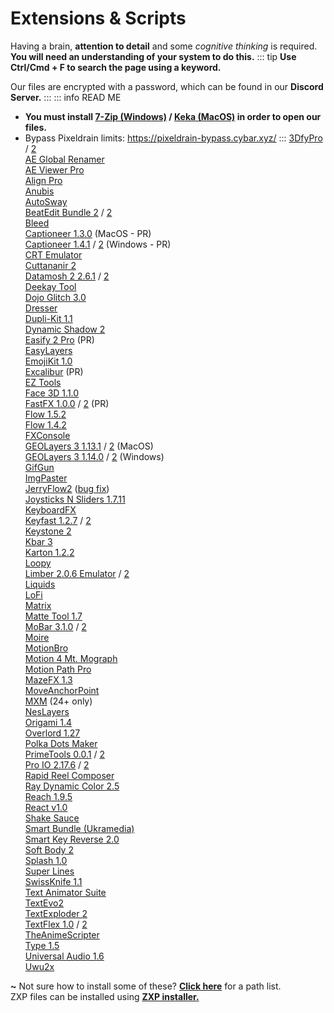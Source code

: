 # **Extensions & Scripts**
Having a brain, __attention to detail__ and some *cognitive thinking* is required.  
**You will need an understanding of your system to do this.**
::: tip
**Use Ctrl/Cmd + F to search the page using a keyword.**

Our files are encrypted with a password, which can be found in our **Discord Server.**
:::
::: info READ ME
- **You must install [7-Zip (Windows)](https://www.7-zip.org) / [Keka (MacOS)](https://d.keka.io/) in order to open our files.**
- Bypass Pixeldrain limits: https://pixeldrain-bypass.cybar.xyz/
:::
[3DfyPro](https://www.mediafire.com/file/s0bx2g802cqwe3v/3DfyPro+Win+Mac+-+DISCORD.GG+∕SATVRN.zip/file) / [2](https://pixeldrain.com/u/vWrPPuPJ)  
[AE Global Renamer](https://www.mediafire.com/file/ezm5gwsmmjdpdsk/AE+Global+Renamer_v2.6.2+-+DISCORD.GG+∕SATVRN.7z/file)  
[AE Viewer Pro](https://www.mediafire.com/file/41xnf9554r8tthz/AEviewer_Pro_V2.2_-_DISCORD.GG_%25E2%2588%2595SATVRN.zip/file)  
[Align Pro](https://www.mediafire.com/file/lx5lki0o1s0daiw/Align+Pro+(WIN+MAC).zip/file)  
[Anubis](https://www.mediafire.com/file/qu4s46b5h23wlsw/Anubis1.0.4.zip/file)  
[AutoSway](https://www.mediafire.com/file/newjv6ive22yal8/AutoSway+v1.90.zip/file)  
[BeatEdit Bundle 2](https://www.mediafire.com/file/up5vs6n00kx0mut/BeatEdit+Bundle+2+Win+Mac+-+DISCORD.GG+∕SATVRN.zip/file) / [2](https://pixeldrain.com/u/NSJcBiDi)  
[Bleed](https://www.mediafire.com/file/l8wld0e1xgyqepv/Aescripts+Bleed+v1.5.zip/file)  
[Captioneer 1.3.0](https://www.mediafire.com/file_premium/dlcm7qtome9zt8b/Captioneer_v1.3.0_Win_Mac__-_DISCORD.GG_%25E2%2588%2595SATVRN.zip/file) (MacOS - PR)  
[Captioneer 1.4.1](https://pixeldrain.com/u/jR9uVpFb) / [2](https://www.mediafire.com/file/sp7e1qyaz47wvpy/Captioneer+1.4.1+Premiere+Pro+Win+-+DISCORD.GG+∕SATVRN.zip/file) (Windows - PR)  
[CRT Emulator](https://www.mediafire.com/file/dgb8s9pxpmksxg3/CRT+EMULATOR+.zip/file)  
[Cuttananir 2](https://www.mediafire.com/file/eb9th1qzy7t0tlx/Cuttananir+2.zip/file)  
[Datamosh 2 2.6.1](https://pixeldrain.com/u/adbCm2QN) / [2](https://www.mediafire.com/file/vbc7sf4oayqbw0c/Datamosh+2+v2.6.1+-+DISCORD.GG+∕SATVRN.zip/file)  
[Deekay Tool](https://www.mediafire.com/file/wq4yl97lhbyy6il/Deekay+Tool+v1.1.zip/file)  
[Dojo Glitch 3.0](https://www.mediafire.com/file/xuca7tya2fmiveq/Dojo+Glitch+v3.0+by+Creative+Dojo.zip/file)  
[Dresser](https://www.mediafire.com/file/bom5cu1dajfhe8s/Aescripts_-_Dresser_-_DISCORD.GG_%25E2%2588%2595SATVRN.zip/file)  
[Dupli-Kit 1.1](https://www.mediafire.com/file/6yd4euaeiwm5bkk/Dupli-Kit+v1.1.zip/file)  
[Dynamic Shadow 2](https://www.mediafire.com/file/gtkwoaxp785mcl2/DynamicShadow_2_-_DISCORD.GG_%25E2%2588%2595SATVRN.zip/file)  
[Easify 2 Pro](https://www.mediafire.com/file/f6n2142x61pqt2z/Easify+2+Pro+2.5.0.zip/file) (PR)  
[EasyLayers](https://www.mediafire.com/file/et7fpgsjsmzal8u/EasyLayers_-_DISCORD.GG_%25E2%2588%2595SATVRN.zip/file)  
[EmojiKit 1.0](https://www.mediafire.com/file/ls6hnui7ybgvagb/EmojiKit+v1.0.zip/file)  
[Excalibur](https://www.mediafire.com/file/tsyehv9ghwhqayh/Excalibur_1.1.5_%2528WIN%252BMAC%2529_-_DISCORD.GG_%25E2%2588%2595SATVRN.zip/file) (PR)  
[EZ Tools](https://www.mediafire.com/file/hhu9z3td2lzhb0j/EZ+Tools.zip/file)  
[Face 3D 1.1.0](https://www.mediafire.com/file_premium/ls6i8s3xe5fusxn/Face_3D_v1.1.0_-_DISCORD.GG_%25E2%2588%2595SATVRN.zip/file)  
[FastFX 1.0.0](https://pixeldrain.com/u/y5JDrfBh) / [2](https://www.mediafire.com/file/vnpxn8od0hqvpgj/FastFX+v1.0.0+Win+Mac+PR+-+DISCORD.GG+∕SATVRN.zip/file) (PR)  
[Flow 1.5.2](https://www.mediafire.com/file/ocqndam6ffyav2g/Flow_1.5.2_-_DISCORD.GG_%25E2%2588%2595SATVRN.zip/file)  
[Flow 1.4.2](https://www.mediafire.com/file/agr3p6fit68f5z5/Flow+v1.4.zip/file)  
[FXConsole](https://www.videocopilot.net/blog/2018/05/fx-console-updated-to-v1-0-3/)  
[GEOLayers 3 1.13.1](https://pixeldrain.com/u/EQnYqwqH) / [2](https://www.mediafire.com/file_premium/7gjagg04sltxi2h/GEOlayers_3_v1.13.1_Win_Mac_-_DISCORD.GG_%25E2%2588%2595SATVRN.zip/file) (MacOS)  
[GEOLayers 3 1.14.0](https://pixeldrain.com/u/XwqSr4pX) / [2](https://www.mediafire.com/file/ugop4f8z9ldbxid/GEOLayers+3+1.14.0+Adobe+Win+-+DISCORD.GG+∕SATVRN.zip/file) (Windows)  
[GifGun](https://www.mediafire.com/file/ki9fpe3fkllpttg/GifGun+(WIN+MAC).zip/file)  
[ImgPaster](https://www.mediafire.com/file/ns9r44evzz40dr2/Aescript_imgPaster_V1.zip/file)  
[JerryFlow2](https://www.mediafire.com/file/w47fw9iayfbn0di/Jerryflow_V2.zip/file) ([bug fix](https://streamable.com/i4spb1))  
[Joysticks N Sliders 1.7.11](https://www.mediafire.com/file_premium/8mnlbqfbum2gyvx/Joysticks_n_Sliders_v1.7.11_-_DISCORD.GG_%25E2%2588%2595SATVRN.zip/file)  
[KeyboardFX](https://www.mediafire.com/file/pvoqsui7rx4z98r/keyboardfx_v1__-_DISCORD.GG_%25E2%2588%2595SATVRN.zip/file)  
[Keyfast 1.2.7](https://www.mediafire.com/file/vwyig61qitxhzf7/Keyfast+1.2.7+Win+Mac+-+DISCORD.GG+∕SATVRN.zip/file) / [2](https://pixeldrain.com/u/ts7Cfoxy)  
[Keystone 2](https://www.mediafire.com/file/kuxbxl839r6vm6s/Aescripts_Keystone_2.0.2_WinMac.zip/file)  
[Kbar 3](https://www.mediafire.com/file/rwbp6a7aupv6k0g/kbar_v3.1.1_-_DISCORD.GG_%25E2%2588%2595SATVRN.zip/file)  
[Karton 1.2.2](https://www.mediafire.com/file/xpent64o1kyal36/Karton+v1.2.2+-+DISCORD.GG+∕SATVRN.zip/file)  
[Loopy](https://www.mediafire.com/file/h47ft29wl6afxrj/loopy_1.1_-_DISCORD.GG_%25E2%2588%2595SATVRN.zip/file)  
[Limber 2.0.6 Emulator](https://www.mediafire.com/file/4fsqz1xg19ud97m/Limber+2.0.6+Emulator+Win+Mac+-+DISCORD.GG+∕SATVRN.zip/file) / [2](https://pixeldrain.com/u/5myiYeGi)  
[Liquids](https://www.mediafire.com/file/5o7kcm2xxjxjqai/Aescripts_Liquids_1.0.zip/file)  
[LoFi](https://www.mediafire.com/file/n6h8wqy34stbpv9/LoFi+ZXP.zip/file)  
[Matrix](https://www.mediafire.com/file/j9ja354788ntweb/Matrix_ZXP.zip/file)  
[Matte Tool 1.7](https://www.mediafire.com/file/yb03cdc0j9bvw38/Matte+Tool+v1.7.zip/file)  
[MoBar 3.1.0](https://www.mediafire.com/file/x662c6amhmbn4ak/Mobar+3.1.0+Win+Mac+-+DISCORD.GG+∕SATVRN.zip/file) / [2](https://pixeldrain.com/u/dX5yZSzW)  
[Moire](https://www.mediafire.com/file/tjt08ss4d8y3tti/Aescripts_Moire_v1.6_-_DISCORD.GG_%25E2%2588%2595SATVRN.zip/file)  
[MotionBro](https://www.mediafire.com/file/i2lrgaq1pv65md2/Motion+Bro+(WIN+++MAC)+DISCORD.GGSATVRN.zip/file)  
[Motion 4 Mt. Mograph](https://www.mediafire.com/file/zld24u19ab110z2/Motion_4_by_Mt_Mograph_%2528WIN%252BMAC%2529_-_DISCORD.GG_%25E2%2588%2595SATVRN.zip/file)  
[Motion Path Pro](https://www.mediafire.com/file/35mke8b1kh81shp/Motion_Path_Pro_v1.0_-_DISCORD.GG_%25E2%2588%2595SATVRN.zip/file)  
[MazeFX 1.3](https://www.mediafire.com/file/uh5uk13qyv8dl15/MazeFX+v1.32.zip/file)  
[MoveAnchorPoint](https://www.mediafire.com/file/letm7z4oc2kfi9l/MoveAnchorPoint_4_-_DISCORD.GG_%25E2%2588%2595SATVRN.zip/file)  
[MXM](https://www.mediafire.com/file/752avx9ocip055b/MXM_1.0.0.zip/file) (24+ only)  
[NesLayers](https://github.com/nessu1n/NesLayers)  
[Origami 1.4](https://www.mediafire.com/file/fjbr1ai3nu1loaf/Origami+v1.4.0.zip/file)  
[Overlord 1.27](https://www.mediafire.com/file/bjbekijya6rlu8l/Battle+Axe+Overlord+v1.27.zip/file)  
[Polka Dots Maker](https://www.mediafire.com/file/w5yby2wttqsj9t1/Polka_Dots_Maker_v1.2_-_DISCORD.GG_%25E2%2588%2595SATVRN.zip/file)  
[PrimeTools 0.0.1](https://www.mediafire.com/file/kgn4eoc70fjnfht/PrimeTools+0.0.1+-+DISCORD.GG+∕SATVRN.zip/file) / [2](https://pixeldrain.com/u/FThbQdsw)  
[Pro IO 2.17.6](https://www.mediafire.com/file/r211ptxrjq8u66x/Pro+IO+2.17.6+Win+Mac+-+DISCORD.GG+∕SATVRN.zip/file) / [2](https://pixeldrain.com/u/6coXL2WU)  
[Rapid Reel Composer](https://www.mediafire.com/file/xy33190ouqwxxl6/Rapid_Reel_Composer_-_DISCORD.GG_%25E2%2588%2595SATVRN.zip/file)  
[Ray Dynamic Color 2.5](https://www.mediafire.com/file/vyi7az7lnypcki7/Ray+Dynamic+Color+2+v2.5.10.zip/file)  
[Reach 1.9.5](https://www.mediafire.com/file_premium/dmn1eavob0dndvm/Reach_AEssential_Kit_v1.9.5_-_DISCORD.GG_%25E2%2588%2595SATVRN.zip/file)  
[React v1.0](https://www.mediafire.com/file/vvmvd9six9vah9d/React+v1.0.1.zip/file)  
[Shake Sauce](https://www.mediafire.com/file/aqxlfa75x9kam0t/Shake_Sauce_-_DISCORD.GG_%25E2%2588%2595SATVRN.zip/file)  
[Smart Bundle (Ukramedia)](https://www.mediafire.com/file/hatkdzu5eu5bjuk/Ukramedia_Smart_Bundle.zip/file)	
[Smart Key Reverse 2.0](https://www.mediafire.com/file/n8uhjykwjs78j44/Smart+Key+Reverse+v2.0.zip/file)  
[Soft Body 2](https://www.mediafire.com/file/5eipywbavi76usr/Soft_Body_2_-_DISCORD.GG_%25E2%2588%2595SATVRN.zip/file)  
[Splash 1.0](https://www.mediafire.com/file/tnw680qlkj0rxpk/Splash+v1.03.zip/file)  
[Super Lines](https://www.mediafire.com/file/vyoukt9f9xdvzcz/Super_Lines_%2528WIN%252BMAC%2529_-_DISCORD.GG_%25E2%2588%2595SATVRN.zip/file)  
[SwissKnife 1.1](https://www.mediafire.com/file_premium/7z44k0jtian05bw/SwissKnife1.1.7_-_DISCORD.GG_%25E2%2588%2595SATVRN.zip/file)  
[Text Animator Suite](https://www.mediafire.com/file/m0jj8c2krnmvj4n/Text+Animator+Suite.zip/file)  
[TextEvo2](https://www.mediafire.com/file/mp3yb922olfrowh/textoevo2.zip/file)  
[TextExploder 2](https://www.mediafire.com/file/be5k2q38f70xtmt/TextExploder+2+v2.0.004.zip/file)  
[TextFlex 1.0](https://www.mediafire.com/file/iagq83orvgoq0da/TextFlex+1.0+Win+Mac+-+DISCORD.GG+∕SATVRN.zip/file) / [2](https://pixeldrain.com/u/tstpkRxx)  
[TheAnimeScripter](https://github.com/NevermindNilas/TheAnimeScripter)  
[Type 1.5](https://www.mediafire.com/file/7qe9fi9kz4ans52/Type1.5.2.zip/file)  
[Universal Audio 1.6](https://www.mediafire.com/file/u88h5wpvyf55uun/Universal+Audio+v1.6.95.zip/file)  
[Uwu2x](https://www.mediafire.com/file/r1mf4m8vgd3mk5k/uwu2x-7.3.zip/file)  

**~** Not sure how to install some of these? [**Click here**](https://rentry.co/ae-paths) for a path list.  
ZXP files can be installed using [**ZXP installer.**](https://aescripts.com/learn/zxp-installer/?gad_source=1&gclid=EAIaIQobChMI9e7TorT9hgMV6IFaBR133gJDEAAYASAAEgIBt_D_BwE)